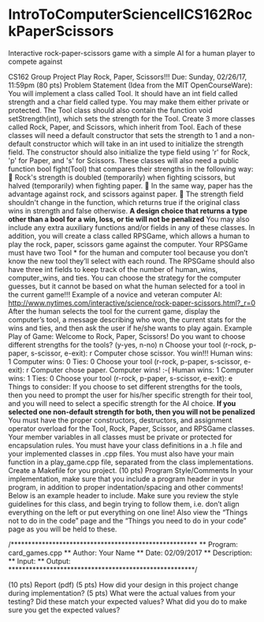 # IntroToComputerScienceIICS162RockPaperScissors
Interactive rock-paper-scissors game with a simple AI for a human player to compete against

CS162 Group Project
Play Rock, Paper, Scissors!!!
Due: Sunday, 02/26/17, 11:59pm
(80 pts) Problem Statement (Idea from the MIT OpenCourseWare):
You will implement a class called Tool. It should have an int field called strength and a char field called type. You may make them either private or protected. The Tool class should also contain the function void setStrength(int), which sets the strength for the Tool.
Create 3 more classes called Rock, Paper, and Scissors, which inherit from Tool. Each of these classes will need a default constructor that sets the strength to 1 and a non-default constructor which will take in an int used to initialize the strength field. The constructor should also initialize the type field using 'r' for Rock, 'p' for Paper, and 's' for Scissors.
These classes will also need a public function bool fight(Tool) that compares their strengths in the following way:
 Rock's strength is doubled (temporarily) when fighting scissors, but halved (temporarily) when fighting paper.
 In the same way, paper has the advantage against rock, and scissors against paper.
 The strength field shouldn't change in the function, which returns true if the original class wins in strength and false otherwise.
**A design choice that returns a type other than a bool for a win, loss, or tie will not be penalized**
You may also include any extra auxiliary functions and/or fields in any of these classes.
In addition, you will create a class called RPSGame, which allows a human to play the rock, paper, scissors game against the computer. Your RPSGame must have two Tool * for the human and computer tool because you don’t know the new tool they’ll select with each round. The RPSGame should also have three int fields to keep track of the number of human_wins, computer_wins, and ties.
You can choose the strategy for the computer guesses, but it cannot be based on what the human selected for a tool in the current game!!! Example of a novice and veteran computer AI: http://www.nytimes.com/interactive/science/rock-paper-scissors.html?_r=0
After the human selects the tool for the current game, display the computer’s tool, a message describing who won, the current stats for the wins and ties, and then ask the user if he/she wants to play again.
Example Play of Game:
Welcome to Rock, Paper, Scissors! Do you want to choose different strengths for the tools? (y-yes, n-no) n
Choose your tool (r-rock, p-paper, s-scissor, e-exit): r
Computer chose scissor.
You win!!!
Human wins: 1
Computer wins: 0
Ties: 0
Choose your tool (r-rock, p-paper, s-scissor, e-exit): r
Computer chose paper.
Computer wins! :-(
Human wins: 1
Computer wins: 1
Ties: 0
Choose your tool (r-rock, p-paper, s-scissor, e-exit): e
Things to consider:
If you choose to set different strengths for the tools, then you need to prompt the user for his/her specific strength for their tool, and you will need to select a specific strength for the AI choice.
**If you selected one non-default strength for both, then you will not be penalized**
You must have the proper constructors, destructors, and assignment operator overload for the Tool, Rock, Paper, Scissor, and RPSGame classes.
Your member variables in all classes must be private or protected for encapsulation rules.
You must have your class definitions in a .h file and your implemented classes in .cpp files.
You must also have your main function in a play_game.cpp file, separated from the class implementations.
Create a Makefile for you project.
(10 pts) Program Style/Comments
In your implementation, make sure that you include a program header in your program, in addition to proper indentation/spacing and other comments! Below is an example header to include. Make sure you review the style guidelines for this class, and begin trying to follow them, i.e. don’t align everything on the left or put everything on one line! Also view the “Things not to do in the code” page and the “Things you need to do in your code” page as you will be held to these.

/******************************************************
** Program: card_games.cpp
** Author: Your Name
** Date: 02/09/2017
** Description:
** Input:
** Output:
******************************************************/

(10 pts) Report (pdf)
(5 pts) How did your design in this project change during implementation?
(5 pts) What were the actual values from your testing? Did these match your expected values? What did you do to make sure you get the expected values?
